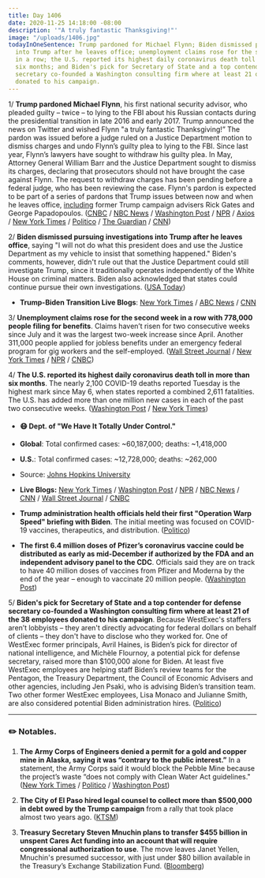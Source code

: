 ```yaml
---
title: Day 1406
date: 2020-11-25 14:18:00 -08:00
description: '"A truly fantastic Thanksgiving!"'
image: "/uploads/1406.jpg"
todayInOneSentence: Trump pardoned for Michael Flynn; Biden dismissed pursuing investigations
  into Trump after he leaves office; unemployment claims rose for the second week
  in a row; the U.S. reported its highest daily coronavirus death toll in more than
  six months; and Biden's pick for Secretary of State and a top contender for defense
  secretary co-founded a Washington consulting firm where at least 21 of the 38 employees
  donated to his campaign.
---
```


1/ **Trump pardoned Michael Flynn**, his first national security advisor, who pleaded guilty – twice – to lying to the FBI about his Russian contacts during the presidential transition in late 2016 and early 2017. Trump announced the news on Twitter and wished Flynn "a truly fantastic Thanksgiving!” The pardon was issued before a judge ruled on a Justice Department motion to dismiss charges and undo Flynn’s guilty plea to lying to the FBI. Since last year, Flynn’s lawyers have sought to withdraw his guilty plea. In May, Attorney General William Barr and the Justice Department sought to dismiss its charges, declaring that prosecutors should not have brought the case against Flynn. The request to withdraw charges has been pending before a federal judge, who has been reviewing the case. Flynn's pardon is expected to be part of a series of pardons that Trump issues between now and when he leaves office, [including](https://www.nytimes.com/2020/11/25/us/politics/trump-pardons.html) former Trump campaign advisers Rick Gates and George Papadopoulos. ([CNBC](https://www.cnbc.com/2020/11/25/trump-pardons-michael-flynn-in-fbi-lie-case.html) / [NBC News](https://www.nbcnews.com/politics/donald-trump/trump-pardons-michael-flynn-who-twice-pleaded-guilty-lying-fbi-n1249031) / [Washington Post](https://www.washingtonpost.com/politics/michael-flynn-trump-pardon/2020/11/25/3cd79198-2e65-11eb-bae0-50bb17126614_story.html) / [NPR](https://www.npr.org/2020/11/25/823893821/trump-pardons-michael-flynn-who-pleaded-guilty-to-lying-about-russia-contact) / [Axios](https://www.axios.com/trump-pardon-michael-flynn-131c78e2-eb58-4294-9ca1-3c5fb00bf96e.html) / [New York Times](https://www.nytimes.com/2020/11/25/us/politics/michael-flynn-pardon.html) / [Politico](https://www.politico.com/news/2020/11/25/trump-pardons-former-national-security-adviser-flynn-440649) / [The Guardian](https://www.theguardian.com/us-news/2020/nov/25/donald-trump-pardons-michael-flynn) / [CNN](https://www.cnn.com/2020/11/24/politics/michael-flynn-pardon-discussion-white-house/index.html))

2/ **Biden dismissed pursuing investigations into Trump after he leaves office**, saying "I will not do what this president does and use the Justice Department as my vehicle to insist that something happened." Biden's comments, however, didn't rule out that the Justice Department could still investigate Trump, since it traditionally operates independently of the White House on criminal matters. Biden also acknowledged that states could continue pursue their own investigations. ([USA Today](https://www.usatoday.com/story/news/politics/elections/2020/11/25/biden-wont-order-investigation-trump-but-legal-troubles-remain/6419769002/))

* **Trump-Biden Transition Live Blogs**: [New York Times](https://www.nytimes.com/live/2020/11/25/us/joe-biden-trump) / [ABC News](https://abcnews.go.com/Politics/live-updates/2020-election-vote-ballot-count-results/?id=74345513) / [CNN](https://www.cnn.com/politics/live-news/biden-trump-us-election-news-11-25-20/index.html)

3/ **Unemployment claims rose for the second week in a row with 778,000 people filing for benefits**. Claims haven’t risen for two consecutive weeks since July and it was the largest two-week increase since April. Another 311,000 people applied for jobless benefits under an emergency federal program for gig workers and the self-employed. ([Wall Street Journal](https://www.wsj.com/articles/weekly-jobless-claims-coronavirus-11-25-2020-11606249439) / [New York Times](https://www.nytimes.com/2020/11/25/business/economy/economy-unemployment-benefits-coronavirus.html) / [NPR](https://www.npr.org/sections/coronavirus-live-updates/2020/11/25/938808537/unemployment-claims-jump-for-second-week-as-pandemic-rages) / [CNBC](https://www.cnbc.com/2020/11/25/us-weekly-jobless-claims.html))

4/ **The U.S. reported its highest daily coronavirus death toll in more than six months**. The nearly 2,100 COVID-19 deaths reported Tuesday is the highest mark since May 6, when states reported a combined 2,611 fatalities. The U.S. has added more than one million new cases in each of the past two consecutive weeks. ([Washington Post](https://www.washingtonpost.com/nation/2020/11/24/coronavirus-covid-live-updates-us/) / [New York Times](https://www.nytimes.com/interactive/2020/11/25/us/coronavirus-cases-rising.html))

* #### 😷 Dept. of "We Have It Totally Under Control."

* **Global**: Total confirmed cases: \~60,187,000; deaths: \~1,418,000

* **U.S.**: Total confirmed cases: \~12,728,000; deaths: \~262,000

* Source: [Johns Hopkins University](https://coronavirus.jhu.edu/map.html)

* **Live Blogs:** [New York Times](https://www.nytimes.com/live/2020/11/25/world/covid-19-coronavirus) / [Washington Post](https://www.washingtonpost.com/nation/2020/11/25/coronavirus-covid-live-updates-us/) / [NPR](https://www.npr.org/sections/coronavirus-live-updates) / [NBC News](https://www.nbcnews.com/news/us-news/live-blog/2020-11-25-covid-live-updates-n1248932) / [CNN](https://www.cnn.com/world/live-news/coronavirus-pandemic-11-25-20-intl/index.html) / [Wall Street Journal](https://www.wsj.com/livecoverage/latest-updates/covid?mod=hp_theme_coronavirus-ribbon) / [CNBC](https://www.cnbc.com/2020/11/25/coronavirus-live-updates.html)

* **Trump administration health officials held their first "Operation Warp Speed" briefing with Biden**. The initial meeting was focused on COVID-19 vaccines, therapeutics, and distribution. ([Politico](https://www.politico.com/news/2020/11/25/trump-biden-operation-warp-speed-coronavirus-briefing-440611))

* **The first 6.4 million doses of Pfizer’s coronavirus vaccine could be distributed as early as mid-December if authorized by the FDA and an independent advisory panel to the CDC**. Officials said they are on track to have 40 million doses of vaccines from Pfizer and Moderna by the end of the year – enough to vaccinate 20 million people. ([Washington Post](https://www.washingtonpost.com/health/2020/11/24/vaccine-plan-first-doses/))

5/ **Biden's pick for Secretary of State and a top contender for defense secretary co-founded a Washington consulting firm where at least 21 of the 38 employees donated to his campaign**. Because WestExec's staffers aren’t lobbyists – they aren't directly advocating for federal dollars on behalf of clients – they don't have to disclose who they worked for. One of WestExec former principals, Avril Haines, is Biden’s pick for director of national intelligence, and Michèle Flournoy, a potential pick for defense secretary, raised more than $100,000 alone for Biden. At least five WestExec employees are helping staff Biden’s review teams for the Pentagon, the Treasury Department, the Council of Economic Advisers and other agencies, including Jen Psaki, who is advising Biden’s transition team. Two other former WestExec employees, Lisa Monaco and Julianne Smith, are also considered potential Biden administration hires. ([Politico](https://www.politico.com/news/2020/11/23/westexec-advisors-biden-cabinet-440072))

---

### ✏️ Notables.

1. **The Army Corps of Engineers denied a permit for a gold and copper mine in Alaska, saying it was “contrary to the public interest.”** In a statement, the Army Corps said it would block the Pebble Mine because the project’s waste “does not comply with Clean Water Act guidelines." ([New York Times](https://www.nytimes.com/2020/11/25/climate/pebble-mine-permit-denied.html) / [Politico](https://www.politico.com/news/2020/11/25/trump-administration-alaska-mining-project-440626) / [Washington Post](https://www.washingtonpost.com/climate-environment/pebble-mine-alaska/2020/11/25/bc46575c-2f41-11eb-860d-f7999599cbc2_story.html))

2. **The City of El Paso hired legal counsel to collect more than $500,000 in debt owed by the Trump campaign** from a rally that took place almost two years ago. ([KTSM](https://www.ktsm.com/news/city-of-el-paso-hires-legal-counsel-to-help-collect-trump-campaigns-outstanding-debt/))

3. **Treasury Secretary Steven Mnuchin plans to transfer $455 billion in unspent Cares Act funding into an account that will require congressional authorization to use**. The move leaves Janet Yellen, Mnuchin's presumed successor, with just under $80 billion available in the Treasury’s Exchange Stabilization Fund. ([Bloomberg](https://www.bloomberg.com/news/articles/2020-11-24/mnuchin-to-put-455-billion-in-funds-out-of-yellen-s-easy-reach?sref=MIBMEEoj))